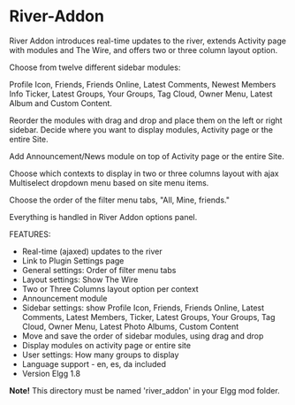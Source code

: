 
River-Addon
===========

River Addon introduces real-time updates to the river, extends Activity page with modules and The Wire, and offers two or three column layout option.

Choose from twelve different sidebar modules:

Profile Icon, Friends, Friends Online, Latest Comments, Newest Members Info Ticker, Latest Groups, Your Groups, Tag Cloud, Owner Menu, Latest Album and Custom Content.

Reorder the modules with drag and drop and place them on the left or right sidebar. Decide where you want to display modules, Activity page or the entire Site.

Add Announcement/News module on top of Activity page or the entire Site.

Choose which contexts to display in two or three columns layout with ajax Multiselect dropdown menu based on site menu items.

Choose the order of the filter menu tabs, "All, Mine, friends."

Everything is handled in River Addon options panel.

FEATURES:

- Real-time (ajaxed) updates to the river
- Link to Plugin Settings page
- General settings: Order of filter menu tabs
- Layout settings: Show The Wire
- Two or Three Columns layout option per context
- Announcement module
- Sidebar settings: show Profile Icon, Friends, Friends Online, Latest Comments, Latest Members, Ticker, Latest Groups, Your Groups, Tag Cloud, Owner Menu, Latest Photo Albums, Custom Content
- Move and save the order of sidebar modules, using drag and drop
- Display modules on activity page or entire site
- User settings: How many groups to display
- Language support - en, es, da included
- Version Elgg 1.8

**Note!** This directory must be named 'river_addon' in your Elgg mod folder.